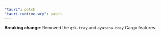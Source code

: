 ```yaml
---
"tauri": patch
"tauri-runtime-wry": patch
---
```


**Breaking change**: Removed the `gtk-tray` and `ayatana-tray` Cargo features.
